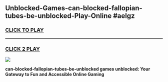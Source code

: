 
## Unblocked-Games-can-blocked-fallopian-tubes-be-unblocked-Play-Online #aelgz
<h3>
<a href="https://news.freeplayer.one?title=can-blocked-fallopian-tubes-be-unblocked&ref=3">CLICK TO PLAY</a></h3>
<hr>

<h3>
<a href="https://news.freeplayer.one?title=can-blocked-fallopian-tubes-be-unblocked&ref=3">CLICK 2 PLAY</a>
  
</h3>

<a href="https://news.freeplayer.one?title=can-blocked-fallopian-tubes-be-unblocked&ref=3"><img src="https://clearcache.store/games.png"></a>


**can-blocked-fallopian-tubes-be-unblocked games unblocked: Your Gateway to Fun and Accessible Online Gaming**
